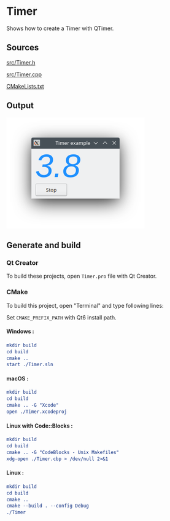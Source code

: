 # Timer

Shows how to create a Timer with QTimer.

## Sources

[src/Timer.h](src/Timer.h)

[src/Timer.cpp](src/Timer.cpp)

[CMakeLists.txt](CMakeLists.txt)

## Output

![Screenshot](../../../docs/Pictures/Timer.png)

## Generate and build

### Qt Creator

To build these projects, open `Timer.pro` file with Qt Creator.

### CMake

To build this project, open "Terminal" and type following lines:

Set `CMAKE_PREFIX_PATH` with Qt6 install path.

#### Windows :

``` cmake
mkdir build
cd build
cmake ..
start ./Timer.sln
```

#### macOS :

``` cmake
mkdir build
cd build
cmake .. -G "Xcode"
open ./Timer.xcodeproj
```

#### Linux with Code::Blocks :

``` cmake
mkdir build
cd build
cmake .. -G "CodeBlocks - Unix Makefiles"
xdg-open ./Timer.cbp > /dev/null 2>&1
```

#### Linux :

``` cmake
mkdir build
cd build
cmake .. 
cmake --build . --config Debug
./Timer
```
